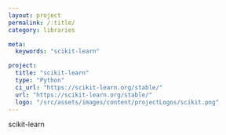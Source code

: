 ```yaml
---
layout: project
permalink: /:title/
category: libraries

meta:
  keywords: "scikit-learn"

project:
  title: "scikit-learn"
  type: "Python"
  ci_url: "https://scikit-learn.org/stable/"
  url: "https://scikit-learn.org/stable/"
  logo: "/src/assets/images/content/projectLogos/scikit.png"
---
```


<p>scikit-learn</p>
